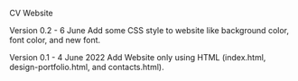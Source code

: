 CV Website

Version 0.2 - 6 June
Add some CSS style to website like background color, font color, and new font.


Version 0.1 - 4 June 2022
Add Website only using HTML (index.html, design-portfolio.html, and contacts.html).
